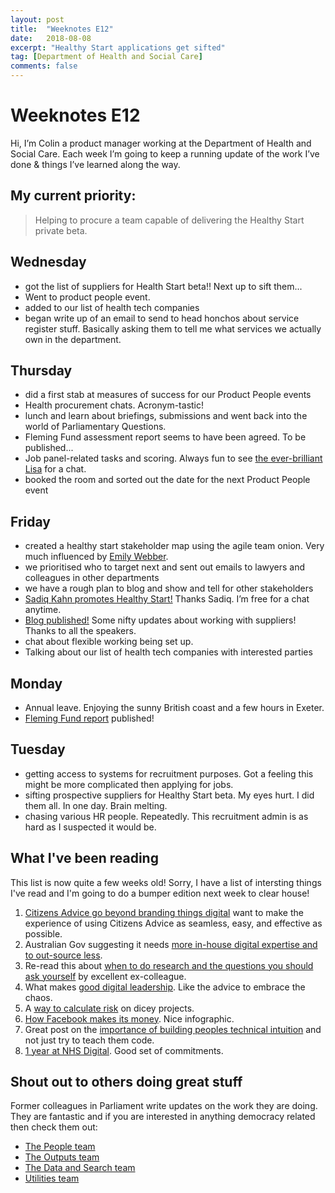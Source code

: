 ```yaml
---
layout: post
title:  "Weeknotes E12"
date:   2018-08-08
excerpt: "Healthy Start applications get sifted"
tag: [Department of Health and Social Care]
comments: false
---
```


# Weeknotes E12
Hi, I’m Colin a product manager working at the Department of Health and Social Care. Each week I’m going to keep a running update of the work I’ve done & things I’ve learned along the way.

## My current priority:
> Helping to procure a team capable of delivering the Healthy Start private beta.

## Wednesday
- got the list of suppliers for Health Start beta!! Next up to sift them...
- Went to product people event.
- added to our list of health tech companies
- began write up of an email to send to head honchos about service register stuff. Basically asking them to tell me what services we actually own in the department.

## Thursday
- did a first stab at measures of success for our Product People events
- Health procurement chats. Acronym-tastic!
- lunch and learn about briefings, submissions and went back into the world of Parliamentary Questions.
- Fleming Fund assessment report seems to have been agreed. To be published...
- Job panel-related tasks and scoring. Always fun to see [the ever-brilliant Lisa](https://twitter.com/lisa_e_scott?lang=en) for a chat.
- booked the room and sorted out the date for the next Product People event

## Friday
- created a healthy start stakeholder map using the agile team onion. Very much influenced by [Emily Webber](https://emilywebber.co.uk/agile-team-onion-many-pizzas-really-take-feed-team/).
- we prioritised who to target next and sent out emails to lawyers and colleagues in other departments
- we have a rough plan to blog and show and tell for other stakeholders
- [Sadiq Kahn promotes Healthy Start!](https://www.london.gov.uk/what-we-do/business-and-economy/food/have-your-say-draft-london-food-strategy) Thanks Sadiq. I’m free for a chat anytime.
- [Blog published!](https://digitalhealth.blog.gov.uk/2018/08/03/health-product-people-what-does-a-good-supplier-look-like/) Some nifty updates about working with suppliers! Thanks to all the speakers.
- chat about flexible working being set up.
- Talking about our list of health tech companies with interested parties

## Monday
- Annual leave. Enjoying the sunny British coast and a few hours in Exeter.
- [Fleming Fund report](https://digitalhealth.blog.gov.uk/2018/08/06/fleming-fund-beta-service-assessment/) published!

## Tuesday
- getting access to systems for recruitment purposes. Got a feeling this might be more complicated then applying for jobs.
- sifting prospective suppliers for Healthy Start beta. My eyes hurt. I did them all. In one day. Brain melting.
- chasing various HR people. Repeatedly. This recruitment admin is as hard as I suspected it would be.

## What I've been reading
This list is now quite a few weeks old! Sorry, I have a list of intersting things I've read and I'm going to do a bumper edition next week to clear house!

1. [Citizens Advice go beyond branding things digital](https://wearecitizensadvice.org.uk/to-take-the-next-step-on-digital-we-dropped-the-word-digital-14b09ec2f25f) want to make the experience of using Citizens Advice as seamless, easy, and effective as possible.
2. Australian Gov suggesting it needs [more in-house digital expertise and to out-source less](https://www.themandarin.com.au/95019-aps-must-stop-outsourcing-senate-digital-transformation-report/).
3. Re-read this about [when to do research and the questions you should ask yourself](https://pds.blog.parliament.uk/2018/05/14/are-you-ready-for-user-research/) by excellent ex-colleague.
4. What makes [good digital leadership](https://medium.com/ontariodigital/unreasonably-aspirational-leadership-in-a-digital-age-8dda4d07e0). Like the advice to embrace the chaos.
5. A [way to calculate risk](https://medium.com/@timination/risk-driven-scheduling-e6538c61bc87) on dicey projects.
6. [How Facebook makes its money](https://medium.com/@azeem/facebooks-attention-machine-explained-7547b10cb710). Nice infographic.
7. Great post on the [importance of building peoples technical intuition](https://medium.com/@alixtrot/technical-intuition-instincts-in-a-digital-world-a6bfda669a91) and not just try to teach them code.
8. [1 year at NHS Digital](https://blog.mattedgar.com/2018/06/06/look-after-the-water-reflections-1-year-into-my-work-at-nhs-digital/). Good set of commitments.

## Shout out to others doing great stuff
Former colleagues in Parliament write updates on the work they are doing. They are fantastic and if you are interested in anything democracy related then check them out:
- [The People team](https://ukparliament.github.io/sprintnotes.people/)
- [The Outputs team](https://ukparliament.github.io/sprintnotes.outputs/)
- [The Data and Search team](https://ukparliament.github.io/weeknotes.data-search/)
- [Utilities team](https://medium.com/@gemmarogers1)
